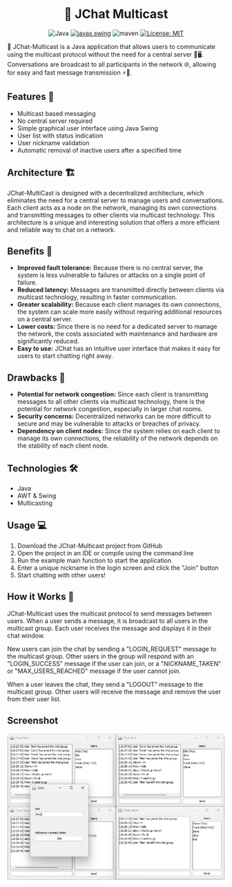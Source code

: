 <div align="center">

# 💬 JChat Multicast

![Java](https://img.shields.io/badge/19-ED8B00?logo=java&logoColor=white&label=Java)
[![javax.swing](https://img.shields.io/badge/Swing-included-yellow)](https://docs.oracle.com/en/java/javase/19/docs/api/java.desktop/javax/swing/package-summary.html)
![maven](https://img.shields.io/badge/4.0-C71A36?logo=Apache%20Maven&logoColor=white&label=Maven)
[![License: MIT](https://img.shields.io/badge/License-MIT-yellow.svg)](https://opensource.org/licenses/MIT)

</div>
📣 JChat-Multicast is a Java application that allows users to communicate using the multicast protocol without the need for a central server 🚫🖥️. Conversations are broadcast to all participants in the network 🌐, allowing for easy and fast message transmission ⚡📨.

## Features 🚀

- Multicast based messaging
- No central server required
- Simple graphical user interface using Java Swing
- User list with status indication
- User nickname validation
- Automatic removal of inactive users after a specified time

## Architecture 🏗️
JChat-MultiCast is designed with a decentralized architecture, which eliminates the need for a central server to manage users and conversations. Each client acts as a node on the network, managing its own connections and transmitting messages to other clients via multicast technology. This architecture is a unique and interesting solution that offers a more efficient and reliable way to chat on a network.

## Benefits 🌟
- **Improved fault tolerance:** Because there is no central server, the system is less vulnerable to failures or attacks on a single point of failure.
- **Reduced latency:** Messages are transmitted directly between clients via multicast technology, resulting in faster communication.
- **Greater scalability:** Because each client manages its own connections, the system can scale more easily without requiring additional resources on a central server.
- **Lower costs:** Since there is no need for a dedicated server to manage the network, the costs associated with maintenance and hardware are significantly reduced.
- **Easy to use:** JChat has an intuitive user interface that makes it easy for users to start chatting right away.

## Drawbacks 🤔
- **Potential for network congestion:** Since each client is transmitting messages to all other clients via multicast technology, there is the potential for network congestion, especially in larger chat rooms.
- **Security concerns:** Decentralized networks can be more difficult to secure and may be vulnerable to attacks or breaches of privacy.
- **Dependency on client nodes:** Since the system relies on each client to manage its own connections, the reliability of the network depends on the stability of each client node.

## Technologies 🛠️
- Java
- AWT & Swing
- Multicasting

## Usage 💻

1. Download the JChat-Multicast project from GitHub
2. Open the project in an IDE or compile using the command line
3. Run the example main function to start the application
4. Enter a unique nickname in the login screen and click the "Join" button
5. Start chatting with other users!

## How it Works 🤖
JChat-Multicast uses the multicast protocol to send messages between users. When a user sends a message, it is broadcast to all users in the multicast group. Each user receives the message and displays it in their chat window.

New users can join the chat by sending a "LOGIN_REQUEST" message to the multicast group. Other users in the group will respond with an "LOGIN_SUCCESS" message if the user can join, or a "NICKNAME_TAKEN" or "MAX_USERS_REACHED" message if the user cannot join.

When a user leaves the chat, they send a "LOGOUT" message to the multicast group. Other users will receive the message and remove the user from their user list.

## Screenshot

<img src="/JChat.jpg" alt="JChat-screenshot"/>
